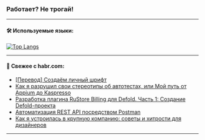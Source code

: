 ### Работает? Не трогай!

---
<!--
#### 🛠️ Technical stack:

![Java](https://img.shields.io/badge/Java-informational?logo=Oracle&style=flat&logoColor=white&color=FF4500)
![Kotlin](https://img.shields.io/badge/Kotlin-informational?logo=Kotlin&style=flat&logoColor=white&color=774D97)
![TS](https://img.shields.io/badge/TypeScript-informational?logo=typeScript&style=flat&logoColor=black&color=017acc)
![Python](https://img.shields.io/badge/Python-informational?logo=Python&style=flat&logoColor=black&color=ffdd54) <br>
![Spring](https://img.shields.io/badge/Spring-informational?logo=Spring&style=flat&logoColor=white&color=6DB33F) 
![SpringBoot](https://img.shields.io/badge/SpringBoot-informational?logo=SpringBoot&style=flat&logoColor=white&color=6DB33F)
![Nest](https://img.shields.io/badge/NestJS-informational?logo=NestJS&style=flat&logoColor=white&color=E0234E) 
![NodeJS](https://img.shields.io/badge/NodeJS-informational?logo=node.js&style=flat&logoColor=white&color=70A760)<br>
![PostgreSQL](https://img.shields.io/badge/PostgreSQL-informational?logo=PostgreSQL&style=flat&logoColor=white&color=DAA520)
![MongoDB](https://img.shields.io/badge/MongoDB-informational?logo=MongoDB&style=flat&logoColor=white&color=870000)
![Apache](https://img.shields.io/badge/Apache-informational?logo=apache&style=flat&logoColor=white&color=f74e28)

___ 
-->

#### 🛠️ Используемые языки:

[![Top Langs](https://github-readme-stats-u2qms2cxw-advtsettinggmailcoms-projects.vercel.app/api/top-langs/?username=zloylis&langs_count=10&hide_title=true&title_color=e6edf3&size_weight=0.5&count_weight=0.5&layout=compact&hide_progress=true&hide_border=true&theme=dracula)](https://github.com/zloylis)

<!---


####  :octocat:&nbsp;&nbsp; Статистика:

![GitHub stats](https://github-readme-stats-u2qms2cxw-advtsettinggmailcoms-projects.vercel.app/api?username=zloylis&show_icons=true&hide_border=true&theme=dracula&title_color=e6edf3&include_all_commits=true&count_private=true&hide_rank=false&hide_title=true&rank_icon=github)
-->
---

#### 💬 Свежее с habr.com:

<!-- BLOG-POST-LIST:START -->
- [[Перевод] Создаём личный шрифт](https://habr.com/ru/companies/cloud4y/articles/841060/?utm_source=habrahabr&utm_medium=rss&utm_campaign=841060)
- [Как я разрушил свои стереотипы об автотестах, или Мой путь от Appium до Kaspresso](https://habr.com/ru/articles/841136/?utm_source=habrahabr&utm_medium=rss&utm_campaign=841136)
- [Разработка плагина RuStore Billing для Defold. Часть 1: Создание Defold-проекта](https://habr.com/ru/companies/vk/articles/840934/?utm_source=habrahabr&utm_medium=rss&utm_campaign=840934)
- [Автоматизация REST API посредством Postman](https://habr.com/ru/articles/840948/?utm_source=habrahabr&utm_medium=rss&utm_campaign=840948)
- [Как я устроилась в крупную компанию: советы и хитрости для дизайнеров](https://habr.com/ru/companies/alfa/articles/838968/?utm_source=habrahabr&utm_medium=rss&utm_campaign=838968)
<!-- BLOG-POST-LIST:END -->

---
